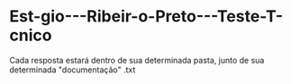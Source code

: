 # Est-gio---Ribeir-o-Preto---Teste-T-cnico
Cada resposta estará dentro de sua determinada pasta, junto de sua determinada "documentação" .txt 
